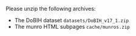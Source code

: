 Please unzip the following archives:

- The DoBIH dataset `datasets/DoBIH_v17_1.zip`
- The munro HTML subpages `cache/munros.zip`
